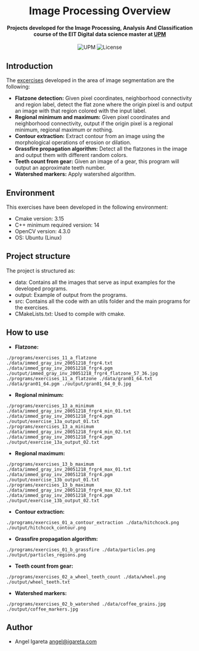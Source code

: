 <h1 align="center">Image Processing Overview</h1>
<h4 align="center">Projects developed for the Image Processing, Analysis And Classification course of the EIT Digital data science master at <a href="https://www.upm.es/">UPM</a></h4>

<p align="center">
  <img alt="UPM" src="https://img.shields.io/badge/EIT%20Digital-UPM-blue?style=flat-square">
  <img alt="License" src="https://img.shields.io/github/license/angeligareta/image-processing-overview?style=flat-square" />
</p>

## Introduction
The [excercises](src/) developed in the area of image segmentation are the following:
- __Flatzone detection:__ Given pixel coordinates, neighborhood connectivity and region label, detect the flat zone where the origin pixel is and output an image with that region colored with the input label. 
- __Regional minimum and maximum:__ Given pixel coordinates and neighborhood connectivity, output if the origin pixel is a regional minimum, regional maximum or nothing.
- __Contour extraction:__ Extract contour from an image using the morphological operations of erosion or dilation.
- __Grassfire propagation algorithm:__ Detect all the flatzones in the image and output them with different random colors.
- __Teeth count from gear:__ Given an image of a gear, this program will output an approximate teeth number. 
- __Watershed markers:__ Apply watershed algorithm.

## Environment
This exercises have been developed in the following environment:
- Cmake version: 3.15
- C++ minimum required version: 14
- OpenCV version: 4.3.0
- OS: Ubuntu (Linux)

## Project structure
The project is structured as:
- data: Contains all the images that serve as input examples for the developed programs. 
- output: Example of output from the programs.
- src: Contains all the code with an utils folder and the main programs for the exercises.
- CMakeLists.txt: Used to compile with cmake.

## How to use

- __Flatzone:__
```
./programs/exercises_11_a_flatzone ./data/immed_gray_inv_20051218_frgr4.txt ./data/immed_gray_inv_20051218_frgr4.pgm ./output/immed_gray_inv_20051218_frgr4_flatzone_57_36.jpg
./programs/exercises_11_a_flatzone ./data/gran01_64.txt ./data/gran01_64.pgm ./output/gran01_64_0_0.jpg
```
- __Regional minimum:__
```
./programs/exercises_13_a_minimum ./data/immed_gray_inv_20051218_frgr4_min_01.txt ./data/immed_gray_inv_20051218_frgr4.pgm ./output/exercise_13a_output_01.txt
./programs/exercises_13_a_minimum ./data/immed_gray_inv_20051218_frgr4_min_02.txt ./data/immed_gray_inv_20051218_frgr4.pgm ./output/exercise_13a_output_02.txt
```
- __Regional maximum:__
```
./programs/exercises_13_b_maximum ./data/immed_gray_inv_20051218_frgr4_max_01.txt ./data/immed_gray_inv_20051218_frgr4.pgm ./output/exercise_13b_output_01.txt
./programs/exercises_13_b_maximum ./data/immed_gray_inv_20051218_frgr4_max_02.txt ./data/immed_gray_inv_20051218_frgr4.pgm ./output/exercise_13b_output_02.txt
```
- __Contour extraction:__
```
./programs/exercises_01_a_contour_extraction ./data/hitchcock.png ./output/hitchcock_contour.png
```
- __Grassfire propagation algorithm:__
```
./programs/exercises_01_b_grassfire ./data/particles.png ./output/particles_regions.png
```
- __Teeth count from gear:__
```
./programs/exercises_02_a_wheel_teeth_count ./data/wheel.png ./output/wheel_teeth.txt
```
- __Watershed markers:__
```
./programs/exercises_02_b_watershed ./data/coffee_grains.jpg ./output/coffee_markers.jpg
```

## Author
- Angel Igareta [angel@igareta.com](mailto:angel@igareta.com) 
